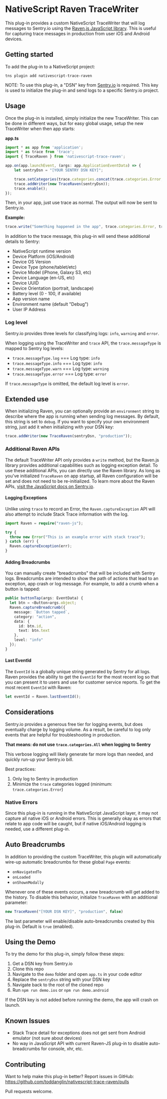 # NativeScript Raven TraceWriter

This plug-in provides a custom NativeScript TraceWriter that will log messages to Sentry.io using the [Raven.js JavaScript library](https://www.npmjs.com/package/raven-js). This is useful for capturing trace messages in production from user iOS and Android devices.

## Getting started

To add the plug-in to a NativeScript project:

`tns plugin add nativescript-trace-raven`

NOTE: To use this plug-in, a "DSN" key from [Sentry.io](https://sentry.io/welcome/) is required. This key is used to initialize the plug-in and send logs to a specific Sentry.io project.

## Usage

Once the plug-in is installed, simply initialize the new TraceWriter. This can be done in different ways, but for easy global usage, setup the new TraceWriter when then app starts:

**app.ts**
```typescript
import * as app from 'application';
import * as trace from 'trace';
import { TraceRaven } from 'nativescript-trace-raven';

app.on(app.launchEvent, (args: app.ApplicationEventData) => {
    let sentryDsn = "[YOUR SENTRY DSN KEY]";

    trace.setCategories(trace.categories.concat(trace.categories.Error, trace.categories.Debug));
    trace.addWriter(new TraceRaven(sentryDsn));
    trace.enable();
});
```
Then, in your app, just use trace as normal. The output will now be sent to Sentry.io.

**Example:**
```typescript
trace.write("Something happened in the app", trace.categories.Error, trace.messageType.error);
```

In addition to the trace message, this plug-in will send these additional details to Sentry:

- NativeScript runtime version
- Device Platform (iOS/Android)
- Device OS Version
- Device Type (phone/tablet/etc)
- Device Model (iPhone, Galaxy S3, etc)
- Device Language (en-US, etc)
- Device UUID
- Device Orientation (portrait, landscape)
- Battery level (0 - 100, if available)
- App version name
- Environment name (default "Debug")
- User IP Address

### Log level
Sentry.io provides three levels for classifying logs: `info`, `warning` and `error`.

When logging using the TraceWriter and `trace` API, the `trace.messageType` is mapped to Sentry log levels:

- `trace.messageType.log` === Log type: `info`
- `trace.messageType.info` === Log type: `info`
- `trace.messageType.warn` === Log type: `warning`
- `trace.messageType.error` === Log type: `error`

If `trace.messageType` is omitted, the default log level is `error`.

## Extended use

When initializing Raven, you can optionally provide an `environment` string to describe where the app is running when sending log messages. By default, this string is set to `debug`. If you want to specify your own environment string, just add it when initializing with your DSN key:

```typescript
trace.addWriter(new TraceRaven(sentryDsn, "production"));
```

### Additional Raven APIs
The default TraceWriter API only provides a `write` method, but the Raven.js library provides additional capabilities such as logging exception detail. To use these additional APIs, you can directly use the Raven library. As long as you've initialized `TraceRaven` on app startup, all Raven configuration will be set and does not need to be re-initialized. To learn more about the Raven APIs, [visit the JavaScript docs on Sentry.io](https://docs.sentry.io/clients/javascript/usage/).

#### Logging Exceptions
Unlike using `trace` to record an Error, the `Raven.captureException` API will also attempt to include Stack Trace information with the log.
```typescript
import Raven = require("raven-js");

try { 
  throw new Error("This is an example error with stack trace");
} catch (err) {
  Raven.captureException(err);
}
```

#### Adding Breadcrumbs
You can manually create "breadcrumbs" that will be included with Sentry logs. Breadcrumbs are intended to show the path of actions that lead to an exception, app crash or log message. For example, to add a crumb when a button is tapped:

```typescript
public buttonTap(args: EventData) {
  let btn = <Button>args.object;
  Raven.captureBreadcrumb({
    message: `Button tapped`,
    category: "action",
    data: {
      id: btn.id,
      text: btn.text
    },
    level: "info"
  });
}
```

#### Last EventId
The `EventId` is a globally unique string generated by Sentry for all logs. Raven provides the ability to get the `EventId` for the most recent log so that you can present it to users and use for customer service reports. To get the most recent `EventId` with Raven:

```typescript
let eventId = Raven.lastEventId();
```

## Considerations
Sentry.io provides a generous free tier for logging events, but does eventually charge by logging volume. As a result, be careful to log only events that are helpful for troubleshooting in production.

**That means: do not use `trace.categories.All` when logging to Sentry**

This verbose logging will likely generate far more logs than needed, and quickly run-up your Sentry.io bill.

Best practices:

1. Only log to Sentry in production
2. Minimize the `trace` categories logged (minimum: `trace.categories.Error`)

### Native Errors
Since this plug-in is running in the NativeScript JavaScript layer, it may not capture all native iOS or Android errors. This is generally okay as errors that relate to app code will be caught, but if native iOS/Android logging is needed, use a different plug-in.

## Auto Breadcrumbs
In addition to providing the custom TraceWriter, this plugin will automatically wire-up automatic breadcrumbs for these global `Page` events:

- `onNavigatedTo`
- `onLoaded`
- `onShownModally`

Whenever one of these events occurs, a new breadcrumb will get added to the history. To disable this behavior, initialize `TraceRaven` with an additional parameter:

```typescript
new TraceRaven("[YOUR DSN KEY]", "production", false)
```

The last parameter will enable/disable auto-breadcrumbs created by this plug-in. Default is `true` (enabled).

## Using the Demo
To try the demo for this plug-in, simply follow these steps:

1. Get a DSN key from Sentry.io
2. Clone this repo
3. Navigate to the `demo` folder and open `app.ts` in your code editor
4. Replace the `sentryDsn` string with your DSN key
5. Navigate back to the root of the cloned repo
6. Run `npm run demo.ios` or `npm run demo.android`

If the DSN key is not added before running the demo, the app will crash on launch.

## Known Issues

- Stack Trace detail for exceptions does not get sent from Android emulator (not sure about devices)
- No way in JavaScript API with current Raven-JS plug-in to disable auto-breadcrumbs for console, xhr, etc.

## Contributing
Want to help make this plug-in better? Report issues in GitHub:
https://github.com/toddanglin/nativescript-trace-raven/pulls

Pull requests welcome.